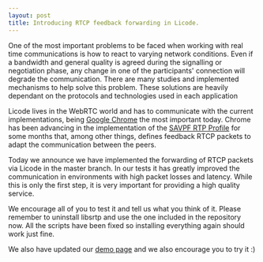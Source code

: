 ```yaml
--- 
layout: post 
title: Introducing RTCP feedback forwarding in Licode.  
--- 
```


One of the most important problems to be faced when working with real
time communications is how to react to varying network conditions. Even
if a bandwidth and general quality is agreed during the signalling or
negotiation phase, any change in one of the participants' connection
will degrade the communication. There are many studies and implemented
mechanisms to help solve this problem. These solutions are heavily
dependant on the protocols and technologies used in each application

Licode lives in the WebRTC world and has to communicate with the
current implementations, being [Google Chrome](http://google.com/chrome) the
most important today. Chrome has been advancing in the implementation of
the [SAVPF RTP Profile](http://tools.ietf.org/html/rfc5124) for some
months that, among other things, defines feedback RTCP packets to adapt
the communication between the peers. 

Today we announce we have implemented the forwarding of RTCP packets via
Licode in the master branch. In our tests it has greatly improved the communication in
environments with high packet losses and latency. While this is only the
first step, it is very important for providing a high quality service.

We encourage all of you to test it and tell us what you think of it. Please remember to uninstall libsrtp
and use the one included in the repository now. All the scripts have
been fixed so installing everything again should work just fine.

We also have updated our [demo page](http://chotis2.dit.upm.es) and we
also encourage you to try it :)
